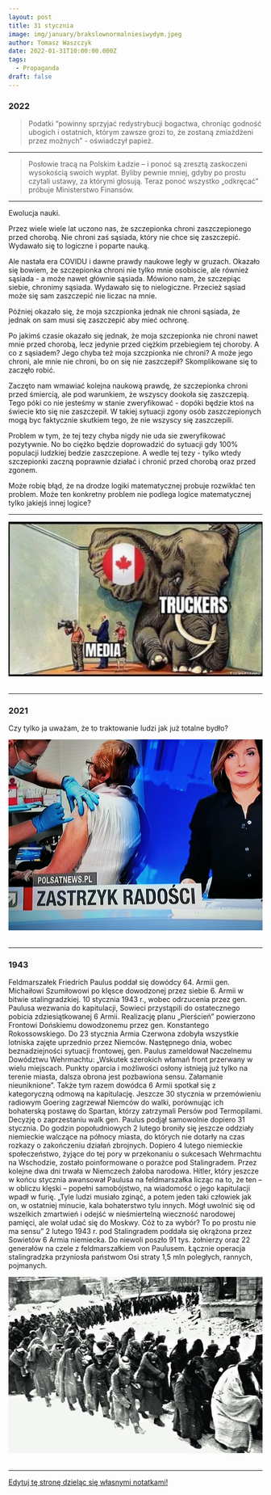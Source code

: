 ```yaml
---
layout: post
title: 31 stycznia
image: img/january/brakslownormalniesiwydym.jpeg
author: Tomasz Waszczyk
date: 2022-01-31T10:00:00.000Z
tags:
  - Propaganda
draft: false
---
```


### 2022

> Podatki “powinny sprzyjać redystrybucji bogactwa, chroniąc godność ubogich i ostatnich, którym zawsze grozi to, że zostaną zmiażdżeni przez możnych” - oświadczył papież.

---

> Posłowie tracą na Polskim Ładzie – i ponoć są zresztą zaskoczeni wysokością swoich wypłat. Byliby pewnie mniej, gdyby po prostu czytali ustawy, za którymi głosują. Teraz ponoć wszystko „odkręcać” próbuje Ministerstwo Finansów.

---

<!-- Mam na Facebooku kolegów, którzy oglądają rosyjską telewizję. Oni podrzucili informację o ponad 100 tysiącach żołnierzy, jakich Ukraina zgromadziła przy granicy z Donbasem celem ataku na zbuntowany region, zamieszkały przez Rosjan. Rosja straszy Ukrainę, że w razie ataku Ukrainy na Donbas ruszy na Kijów od północy.
Powyższa wersja jest dla mnie logiczna. Typowa anglosaska zagrywka. Walczyć ze swoimi wrogami cudzymi rękami. Grzegorz Braun wiele razy opisywał jak Anglosasi walczyli z Rosją polskimi rękami, co dla narodu polskiego kończyło się tragicznie. Dlatego kilka dni temu Grzegorz Braun zagłosował w Sejmie przeciw uchwale popierającej Ukrainę.
Anglosasi walczyli z Rosją polskimi rękami w czasie powstania listopadowego, powstania styczniowego, i próbowali w latach 70. XIX wieku. Tak twierdzi Grzegorz Braun. Moim zdaniem walczyli również po II wojnie światowej z Rosją polskimi rękami, wspierając tzw. żołnierzy wyklętych.
Anglosasi zachęcają Ukrainę do walki z Rosją, dają je broń, szkolą jej wojsko. Chcą ukraińskimi rękami walczyć ze swoim wrogiem.
Sam nie oglądam w Polsce rosyjskich telewizji. Na FB jestem zablokowany do połowy lutego za krytykę obowiązku noszenia masek. -->

Ewolucja nauki.

Przez wiele wiele lat uczono nas, że szczepionka chroni zaszczepionego przed chorobą. Nie chroni zaś sąsiada, który nie chce się zaszczepić. Wydawało się to logiczne i poparte nauką.

Ale nastała era COVIDU i dawne prawdy naukowe legły w gruzach. Okazało się bowiem, że szczepionka chroni nie tylko mnie osobiscie, ale również sąsiada - a może nawet głównie sąsiada. Mówiono nam, że szczepiąc siebie, chronimy sąsiada. Wydawało się to nielogiczne. Przecież sąsiad może się sam zaszczepić nie liczac na mnie.

Później okazało się, że moja szczpionka jednak nie chroni sąsiada, że jednak on sam musi się zaszczepić aby mieć ochronę.

Po jakimś czasie okazało się jednak, że moja szczepionka nie chroni nawet mnie przed chorobą, lecz jedynie przed ciężkim przebiegiem tej choroby. A co z sąsiadem? Jego chyba też moja szczpionka nie chroni? A może jego chroni, ale mnie nie chroni, bo on się nie zaszczepił? Skomplikowane się to zaczęło robić.

Zaczęto nam wmawiać kolejna naukową prawdę, że szczepionka chroni przed śmiercią, ale pod warunkiem, że wszyscy dookoła się zaszczepią. Tego póki co nie jesteśmy w stanie zweryfikować - dopóki będzie ktoś na świecie kto się nie zaszczepił. W takiej sytuacji zgony osób zaszczepionych mogą byc faktycznie skutkiem tego, że nie wszyscy się zaszczepili.

Problem w tym, że tej tezy chyba nigdy nie uda sie zweryfikować pozytywnie. No bo ciężko będzie doprowadzić do sytuacji gdy 100% populacji ludzkiej bedzie zaszczepione. A wedle tej tezy - tylko wtedy szczepionki zaczną poprawnie działać i chronić przed chorobą oraz przed zgonem.

Może robię błąd, że na drodze logiki matematycznej probuje rozwikłać ten problem. Może ten konkretny problem nie podlega logice matematycznej tylko jakiejś innej logice?

---

<img src="./img/january/canada.jpeg"><br><br>

---

### 2021

Czy tylko ja uważam, że to traktowanie ludzi jak już totalne bydło?

<img src="./img/january/brakslownormalniesiwydym.jpeg"><br><br>

---

### 1943

Feldmarszałek Friedrich Paulus poddał się dowódcy 64. Armii gen. Michaiłowi Szumiłowowi po klęsce dowodzonej przez siebie 6. Armii w bitwie stalingradzkiej.
10 stycznia 1943 r., wobec odrzucenia przez gen. Paulusa wezwania do kapitulacji, Sowieci przystąpili do ostatecznego pobicia zdziesiątkowanej 6 Armii. Realizację planu „Pierścień” powierzono Frontowi Dońskiemu dowodzonemu przez gen. Konstantego Rokossowskiego.
Do 23 stycznia Armia Czerwona zdobyła wszystkie lotniska zajęte uprzednio przez Niemców. Następnego dnia, wobec beznadziejności sytuacji frontowej, gen. Paulus zameldował Naczelnemu Dowództwu Wehrmachtu: „Wskutek szerokich włamań front przerwany w wielu miejscach. Punkty oparcia i możliwości osłony istnieją już tylko na terenie miasta, dalsza obrona jest pozbawiona sensu. Załamanie nieuniknione”. Także tym razem dowódca 6 Armii spotkał się z kategoryczną odmową na kapitulację. Jeszcze 30 stycznia w przemówieniu radiowym Goering zagrzewał Niemców do walki, porównując ich bohaterską postawę do Spartan, którzy zatrzymali Persów pod Termopilami.
Decyzję o zaprzestaniu walk gen. Paulus podjął samowolnie dopiero 31 stycznia. Do godzin popołudniowych 2 lutego broniły się jeszcze oddziały niemieckie walczące na północy miasta, do których nie dotarły na czas rozkazy o zakończeniu działań zbrojnych.
Dopiero 4 lutego niemieckie społeczeństwo, żyjące do tej pory w przekonaniu o sukcesach Wehrmachtu na Wschodzie, zostało poinformowane o porażce pod Stalingradem. Przez kolejne dwa dni trwała w Niemczech żałoba narodowa.
Hitler, który jeszcze w końcu stycznia awansował Paulusa na feldmarszałka licząc na to, że ten – w obliczu klęski – popełni samobójstwo, na wiadomość o jego kapitulacji wpadł w furię. „Tyle ludzi musiało zginąć, a potem jeden taki człowiek jak on, w ostatniej minucie, kala bohaterstwo tylu innych. Mógł uwolnić się od wszelkich zmartwień i odejść w nieśmiertelną wieczność narodowej pamięci, ale wolał udać się do Moskwy. Cóż to za wybór? To po prostu nie ma sensu”
2 lutego 1943 r. pod Stalingradem poddała się okrążona przez Sowietów 6 Armia niemiecka. Do niewoli poszło 91 tys. żołnierzy oraz 22 generałów na czele z feldmarszałkiem von Paulusem. Łącznie operacja stalingradzka przyniosła państwom Osi straty 1,5 mln poległych, rannych, pojmanych.

<img src="./img/january/paulus.jpg"><br><br>

---

<a href="https://github.com/TomaszWaszczyk/historia.waszczyk.com/edit/master/src/content/january-31.md" target="_blank">Edytuj tę stronę dzieląc się własnymi notatkami!</a>
